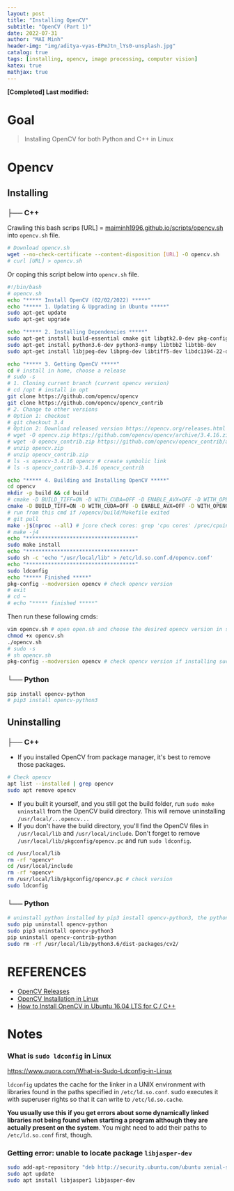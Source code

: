 ```yaml
---
layout: post
title: "Installing OpenCV"
subtitle: "OpenCV (Part 1)"
date: 2022-07-31
author: "MAI Minh"
header-img: "img/aditya-vyas-EPmJtn_lYs0-unsplash.jpg"
catalog: true
tags: [installing, opencv, image processing, computer vision]
katex: true
mathjax: true
---
```


<b>[Completed] Last modified: </b>
<script>document.write( document.lastModified );</script>

# Goal 
> Installing OpenCV for both Python and C++ in Linux

# Opencv

## Installing

### ├── C++

Crawling this bash scrips [URL] = [maiminh1996.github.io/scripts/opencv.sh](/scripts/opencv.sh) into `opencv.sh` file.
```bash
# Download opencv.sh
wget --no-check-certificate --content-disposition [URL] -O opencv.sh
# curl [URL] > opencv.sh
```
Or coping this script below into `opencv.sh` file.
```bash
#!/bin/bash
# opencv.sh
echo "***** Install OpenCV (02/02/2022) *****"
echo "***** 1. Updating & Upgrading in Ubuntu *****"
sudo apt-get update
sudo apt-get upgrade

echo "***** 2. Installing Dependencies *****"
sudo apt-get install build-essential cmake git libgtk2.0-dev pkg-config libavcodec-dev libavformat-dev libswscale-dev
sudo apt-get install python3.6-dev python3-numpy libtbb2 libtbb-dev
sudo apt-get install libjpeg-dev libpng-dev libtiff5-dev libdc1394-22-dev libeigen3-dev libtheora-dev libvorbis-dev libxvidcore-dev libx264-dev sphinx-common libtbb-dev yasm libfaac-dev libopencore-amrnb-dev libopencore-amrwb-dev libopenexr-dev libgstreamer-plugins-base1.0-dev libavutil-dev libavfilter-dev libavresample-dev libjasper-dev

echo "***** 3. Getting OpenCV *****"
cd # install in home, choose a release
# sudo -s
# 1. Cloning current branch (current opencv version)
# cd /opt # install in opt
git clone https://github.com/opencv/opencv
git clone https://github.com/opencv/opencv_contrib
# 2. Change to other versions
# Option 1: checkout
# git checkout 3.4
# Option 2: Download released version https://opencv.org/releases.html
# wget -O opencv.zip https://github.com/opencv/opencv/archive/3.4.16.zip
# wget -O opencv_contrib.zip https://github.com/opencv/opencv_contrib/archive/3.4.16.zip
# unzip opencv.zip
# unzip opencv_contrib.zip
# ls -s opencv-3.4.16 opencv # create symbolic link
# ls -s opencv_contrib-3.4.16 opencv_contrib

echo "***** 4. Building and Installing OpenCV *****"
cd opencv
mkdir -p build && cd build
# cmake -D BUILD_TIFF=ON -D WITH_CUDA=OFF -D ENABLE_AVX=OFF -D WITH_OPENGL=OFF -D WITH_OPENCL=OFF -D WITH_IPP=OFF -D WITH_TBB=ON -D BUILD_TBB=ON -D WITH_EIGEN=OFF -D WITH_V4L=OFF -D WITH_VTK=OFF -D BUILD_TESTS=OFF -D BUILD_PERF_TESTS=OFF -D CMAKE_BUILD_TYPE=RELEASE -D CMAKE_INSTALL_PREFIX=/usr/local -D OPENCV_EXTRA_MODULES_PATH=/opt/opencv_contrib/modules /opt/opencv/
cmake -D BUILD_TIFF=ON -D WITH_CUDA=OFF -D ENABLE_AVX=OFF -D WITH_OPENGL=OFF -D WITH_OPENCL=OFF -D WITH_IPP=OFF -D WITH_TBB=ON -D BUILD_TBB=ON -D WITH_EIGEN=OFF -D WITH_V4L=OFF -D WITH_VTK=OFF -D BUILD_TESTS=OFF -D BUILD_PERF_TESTS=OFF -D CMAKE_BUILD_TYPE=RELEASE -D CMAKE_INSTALL_PREFIX=/usr/local -D OPENCV_EXTRA_MODULES_PATH=~/opencv_contrib/modules ~/opencv/
# run from this cmd if /opencv/build/Makefile exited
# git pull
make -j$(nproc --all) # jcore check cores: grep 'cpu cores' /proc/cpuinfo | uniq hoac nproc --all
# make -j4
echo "***********************************"
sudo make install
echo "***********************************"
sudo sh -c 'echo "/usr/local/lib" > /etc/ld.so.conf.d/opencv.conf'
echo "***********************************"
sudo ldconfig
echo "***** Finished *****"
pkg-config --modversion opencv # check opencv version
# exit
# cd ~
# echo "***** finished *****"
```
Then run these following cmds:
```bash
vim opencv.sh # open open.sh and choose the desired opencv version in step 3. get opencv
chmod +x opencv.sh  
./opencv.sh
# sudo -s 
# sh opencv.sh
pkg-config --modversion opencv # check opencv version if installing success
```

### └── Python

```bash
pip install opencv-python
# pip3 install opencv-python3
```

## Uninstalling

### ├── C++

- If you installed OpenCV from package manager, it's best to remove those packages. 

```bash
# Check opencv 
apt list --installed | grep opencv
sudo apt remove opencv
```
- If you built it yourself, and you still got the build folder, run `sudo make uninstall` from the OpenCV build directory. This will remove uninstalling `/usr/local/...opencv...`
- If you don't have the build directory, you'll find the OpenCV files in `/usr/local/lib` and `/usr/local/include`. Don't forget to remove `/usr/local/lib/pkgconfig/opencv.pc` and run `sudo ldconfig`.

```bash
cd /usr/local/lib
rm -rf *opencv*
cd /usr/local/include
rm -rf *opencv*
rm /usr/local/lib/pkgconfig/opencv.pc # check version
sudo ldconfig
```

### └── Python

```bash
# uninstall python installed by pip3 install opencv-python3, the python built from source (c++) is another one
sudo pip uninstall opencv-python
sudo pip3 uninstall opencv-python3
pip uninstall opencv-contrib-python
sudo rm -rf /usr/local/lib/python3.6/dist-packages/cv2/
```

# REFERENCES
- [OpenCV Releases](https://opencv.org/releases.html)
- [OpenCV Installation in Linux](https://docs.opencv.org/4.x/d7/d9f/tutorial_linux_install.html#tutorial_linux_install_detailed_basic_download)
- [How to Install OpenCV in Ubuntu 16.04 LTS for C / C++](http://www.codebind.com/cpp-tutorial/install-opencv-ubuntu-cpp/)

# Notes

### What is `sudo ldconfig` in Linux

<https://www.quora.com/What-is-Sudo-Ldconfig-in-Linux>

`ldconfig` updates the cache for the linker in a UNIX environment with libraries found in the paths specified in `/etc/ld.so.conf`. sudo executes it with superuser rights so that it can write to `/etc/ld.so.cache`.

**You usually use this if you get errors about some dynamically linked libraries not being found when starting a program although they are actually present on the system**. You might need to add their paths to `/etc/ld.so.conf` first, though.

### Getting error: unable to locate package `libjasper-dev`
```bash
sudo add-apt-repository "deb http://security.ubuntu.com/ubuntu xenial-security main"
sudo apt update
sudo apt install libjasper1 libjasper-dev
```